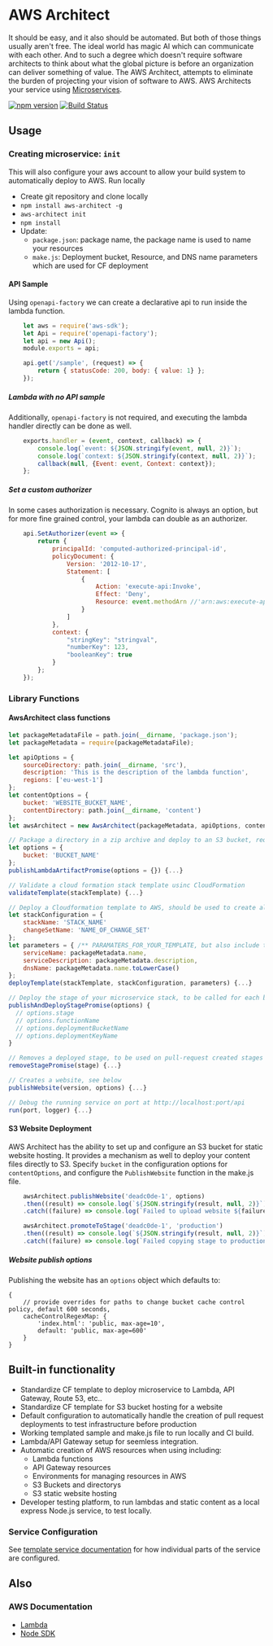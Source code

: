 # AWS Architect
It should be easy, and it also should be automated. But both of those things usually aren't free.  The ideal world has magic AI which can communicate with each other.  And to such a degree which doesn't require software architects to think about what the global picture is before an organization can deliver something of value.  The AWS Architect, attempts to eliminate the burden of projecting your vision of software to AWS.  AWS Architects your service using [Microservices](./docs/microservices/index.md).

[![npm version](https://badge.fury.io/js/aws-architect.svg)](https://badge.fury.io/js/aws-architect)
[![Build Status](https://travis-ci.org/wparad/aws-architect.js.svg?branch=master)](https://travis-ci.org/wparad/aws-architect.js)

## Usage

### Creating microservice: `init`
This will also configure your aws account to allow your build system to automatically deploy to AWS. Run locally

* Create git repository and clone locally
* `npm install aws-architect -g`
* `aws-architect init`
* `npm install`
* Update:
	* `package.json`: package name, the package name is used to name your resources
	* `make.js`: Deployment bucket, Resource, and DNS name parameters which are used for CF deployment

#### API Sample
Using `openapi-factory` we can create a declarative api to run inside the lambda function.

```javascript
	let aws = require('aws-sdk');
	let Api = require('openapi-factory');
	let api = new Api();
	module.exports = api;

	api.get('/sample', (request) => {
		return { statusCode: 200, body: { value: 1} };
	});
```

##### Lambda with no API sample
Additionally, `openapi-factory` is not required, and executing the lambda handler directly can be done as well.

```javascript
	exports.handler = (event, context, callback) => {
		console.log(`event: ${JSON.stringify(event, null, 2)}`);
		console.log(`context: ${JSON.stringify(context, null, 2)}`);
		callback(null, {Event: event, Context: context});
	};
```
##### Set a custom authorizer
In some cases authorization is necessary. Cognito is always an option, but for more fine grained control, your lambda can double as an authorizer.

```javascript
	api.SetAuthorizer(event => {
		return {
			principalId: 'computed-authorized-principal-id',
			policyDocument: {
				Version: '2012-10-17',
				Statement: [
					{
						Action: 'execute-api:Invoke',
						Effect: 'Deny',
						Resource: event.methodArn //'arn:aws:execute-api:*:*:*'
					}
				]
			},
			context: {
				"stringKey": "stringval",
				"numberKey": 123,
				"booleanKey": true
			}
		};
	});
```

### Library Functions
#### AwsArchitect class functions

```javascript
let packageMetadataFile = path.join(__dirname, 'package.json');
let packageMetadata = require(packageMetadataFile);

let apiOptions = {
	sourceDirectory: path.join(__dirname, 'src'),
	description: 'This is the description of the lambda function',
	regions: ['eu-west-1']
};
let contentOptions = {
	bucket: 'WEBSITE_BUCKET_NAME',
	contentDirectory: path.join(__dirname, 'content')
};
let awsArchitect = new AwsArchitect(packageMetadata, apiOptions, contentOptions);

// Package a directory in a zip archive and deploy to an S3 bucket, required for stage deployment and CF stack deployment
let options = {
	bucket: 'BUCKET_NAME'
};
publishLambdaArtifactPromise(options = {}) {...}

// Validate a cloud formation stack template usinc CloudFormation
validateTemplate(stackTemplate) {...}

// Deploy a Cloudformation template to AWS, should be used to create all the infrastructure required and run only on master branches
let stackConfiguration = {
	stackName: 'STACK_NAME'
	changeSetName: 'NAME_OF_CHANGE_SET'
};
let parameters = { /** PARAMATERS_FOR_YOUR_TEMPLATE, but also include these unless being overwritten in your template */
	serviceName: packageMetadata.name,
	serviceDescription: packageMetadata.description,
	dnsName: packageMetadata.name.toLowerCase()
};
deployTemplate(stackTemplate, stackConfiguration, parameters) {...}

// Deploy the stage of your microservice stack, to be called for each build in master or a pull-request.
publishAndDeployStagePromise(options) {
  // options.stage
  // options.functionName
  // options.deploymentBucketName
  // options.deploymentKeyName
}

// Removes a deployed stage, to be used on pull-request created stages (API gateway has a limit fo 5 stages)
removeStagePromise(stage) {...}

// Creates a website, see below
publishWebsite(version, options) {...}

// Debug the running service on port at http://localhost:port/api
run(port, logger) {...}

```

#### S3 Website Deployment
AWS Architect has the ability to set up and configure an S3 bucket for static website hosting. It provides a mechanism as well to deploy your content files directly to S3.
Specify `bucket` in the configuration options for `contentOptions`, and configure the `PublishWebsite` function in the make.js file.

```javascript
	awsArchitect.publishWebsite('deadc0de-1', options)
	.then((result) => console.log(`${JSON.stringify(result, null, 2)}`))
	.catch((failure) => console.log(`Failed to upload website ${failure} - ${JSON.stringify(failure, null, 2)}`));

	awsArchitect.promoteToStage('deadc0de-1', 'production')
	.then((result) => console.log(`${JSON.stringify(result, null, 2)}`))
	.catch((failure) => console.log(`Failed copying stage to production ${failure} - ${JSON.stringify(failure, null, 2)}`));
```

##### Website publish options
Publishing the website has an `options` object which defaults to:
```
{	
	// provide overrides for paths to change bucket cache control policy, default 600 seconds,
	cacheControlRegexMap: {
		'index.html': 'public, max-age=10',
		default: 'public, max-age=600'
	}
}
```
## Built-in functionality

* Standardize CF template to deploy microservice to Lambda, API Gateway, Route 53, etc..
* Standardize CF template for S3 bucket hosting for a website
* Default configuration to automatically handle the creation of pull request deployments to test infrastructure before production
* Working templated sample and make.js file to run locally and CI build.
* Lambda/API Gateway setup for seemless integration.
* Automatic creation of AWS resources when using including:
	* Lambda functions
	* API Gateway resources
	* Environments for managing resources in AWS
	* S3 Buckets and directorys
	* S3 static website hosting
* Developer testing platform, to run lambdas and static content as a local express Node.js service, to test locally.

### Service Configuration
See [template service documentation](./bin/template/README.md) for how individual parts of the service are configured.

## Also

### AWS Documentation

* [Lambda](http://docs.aws.amazon.com/AWSJavaScriptSDK/latest/AWS/Lambda.html)
* [Node SDK](http://docs.aws.amazon.com/AWSJavaScriptSDK/guide/node-configuring.html)
